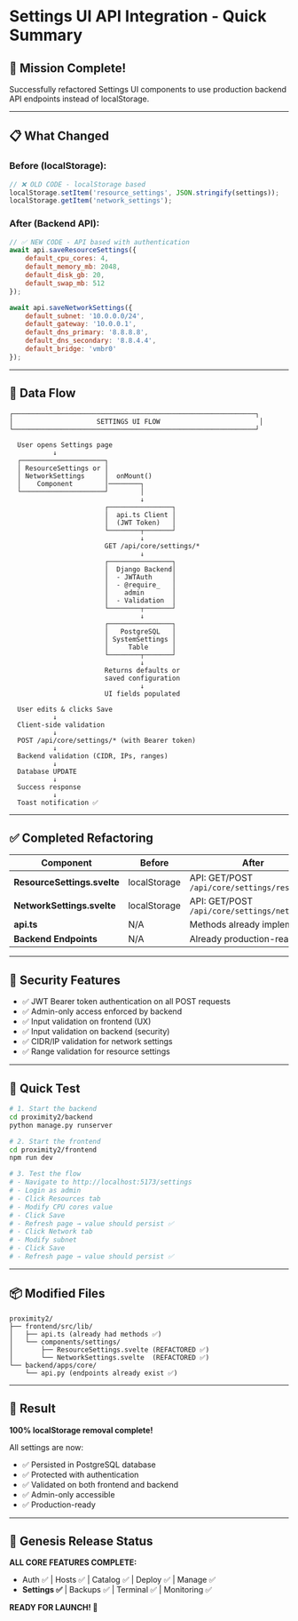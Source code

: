 # Settings UI API Integration - Quick Summary

## 🎯 Mission Complete!

Successfully refactored Settings UI components to use production backend API endpoints instead of localStorage.

---

## 📋 What Changed

### Before (localStorage):
```javascript
// ❌ OLD CODE - localStorage based
localStorage.setItem('resource_settings', JSON.stringify(settings));
localStorage.getItem('network_settings');
```

### After (Backend API):
```javascript
// ✅ NEW CODE - API based with authentication
await api.saveResourceSettings({
    default_cpu_cores: 4,
    default_memory_mb: 2048,
    default_disk_gb: 20,
    default_swap_mb: 512
});

await api.saveNetworkSettings({
    default_subnet: '10.0.0.0/24',
    default_gateway: '10.0.0.1',
    default_dns_primary: '8.8.8.8',
    default_dns_secondary: '8.8.4.4',
    default_bridge: 'vmbr0'
});
```

---

## 🔄 Data Flow

```
┌─────────────────────────────────────────────────────────────┐
│                     SETTINGS UI FLOW                         │
└─────────────────────────────────────────────────────────────┘

  User opens Settings page
           ↓
  ┌─────────────────────┐
  │ ResourceSettings or │
  │ NetworkSettings     │  onMount()
  │    Component        │────────┐
  └─────────────────────┘        │
                                 ↓
                        ┌────────────────┐
                        │  api.ts Client │
                        │  (JWT Token)   │
                        └────────┬───────┘
                                 ↓
                        GET /api/core/settings/*
                                 ↓
                        ┌────────────────┐
                        │  Django Backend│
                        │  - JWTAuth     │
                        │  - @require_   │
                        │    admin       │
                        │  - Validation  │
                        └────────┬───────┘
                                 ↓
                        ┌────────────────┐
                        │   PostgreSQL   │
                        │ SystemSettings │
                        │     Table      │
                        └────────┬───────┘
                                 ↓
                        Returns defaults or
                        saved configuration
                                 ↓
                        UI fields populated

  User edits & clicks Save
           ↓
  Client-side validation
           ↓
  POST /api/core/settings/* (with Bearer token)
           ↓
  Backend validation (CIDR, IPs, ranges)
           ↓
  Database UPDATE
           ↓
  Success response
           ↓
  Toast notification ✅
```

---

## ✅ Completed Refactoring

| Component | Before | After | Status |
|-----------|--------|-------|--------|
| **ResourceSettings.svelte** | localStorage | API: GET/POST `/api/core/settings/resources` | ✅ |
| **NetworkSettings.svelte** | localStorage | API: GET/POST `/api/core/settings/network` | ✅ |
| **api.ts** | N/A | Methods already implemented | ✅ |
| **Backend Endpoints** | N/A | Already production-ready | ✅ |

---

## 🔐 Security Features

- ✅ JWT Bearer token authentication on all POST requests
- ✅ Admin-only access enforced by backend
- ✅ Input validation on frontend (UX)
- ✅ Input validation on backend (security)
- ✅ CIDR/IP validation for network settings
- ✅ Range validation for resource settings

---

## 🧪 Quick Test

```bash
# 1. Start the backend
cd proximity2/backend
python manage.py runserver

# 2. Start the frontend
cd proximity2/frontend
npm run dev

# 3. Test the flow
# - Navigate to http://localhost:5173/settings
# - Login as admin
# - Click Resources tab
# - Modify CPU cores value
# - Click Save
# - Refresh page → value should persist ✅
# - Click Network tab  
# - Modify subnet
# - Click Save
# - Refresh page → value should persist ✅
```

---

## 📦 Modified Files

```
proximity2/
├── frontend/src/lib/
│   ├── api.ts (already had methods ✅)
│   └── components/settings/
│       ├── ResourceSettings.svelte (REFACTORED ✅)
│       └── NetworkSettings.svelte  (REFACTORED ✅)
└── backend/apps/core/
    └── api.py (endpoints already exist ✅)
```

---

## 🎉 Result

**100% localStorage removal complete!**

All settings are now:
- ✅ Persisted in PostgreSQL database
- ✅ Protected with authentication
- ✅ Validated on both frontend and backend
- ✅ Admin-only accessible
- ✅ Production-ready

---

## 🚀 Genesis Release Status

**ALL CORE FEATURES COMPLETE:**
- Auth ✅ | Hosts ✅ | Catalog ✅ | Deploy ✅ | Manage ✅
- **Settings ✅** | Backups ✅ | Terminal ✅ | Monitoring ✅

**READY FOR LAUNCH! 🎊**
